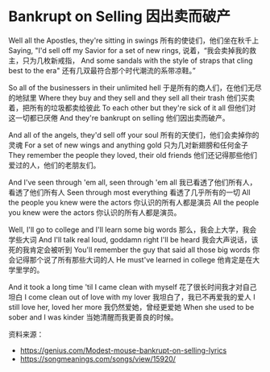 # Bankrupt on Selling 因出卖而破产

Well all the Apostles, they're sitting in swings
所有的使徒们，他们坐在秋千上
Saying, "I'd sell off my Savior for a set of new rings,
说着，“我会卖掉我的救主，只为几枚新戒指，
And some sandals with the style of straps that cling best to the era"
还有几双最符合那个时代潮流的系带凉鞋。”

So all of the businessers in their unlimited hell
于是所有的商人们，在他们无尽的地狱里
Where they buy and they sell and they sell all their trash
他们买卖着，把所有的垃圾都卖给彼此
To each other but they're sick of it all
但他们对这一切都已厌倦
And they're bankrupt on selling
他们因出卖而破产。

And all of the angels, they'd sell off your soul
所有的天使们，他们会卖掉你的灵魂
For a set of new wings and anything gold
只为几对新翅膀和任何金子
They remember the people they loved, their old friends
他们还记得那些他们爱过的人，他们的老朋友们。

And I've seen through 'em all, seen through 'em all
我已看透了他们所有人，看透了他们所有人
Seen through most everything
看透了几乎所有的一切
All the people you knew were the actors
你认识的所有人都是演员
All the people you knew were the actors
你认识的所有人都是演员。

Well, I'll go to college and I'll learn some big words
那么，我会上大学，我会学些大词
And I'll talk real loud, goddamn right I'll be heard
我会大声说话，该死的我肯定会被听到
You'll remember the guy that said all those big words
你会记得那个说了所有那些大词的人
He must've learned in college
他肯定是在大学里学的。

And it took a long time 'til I came clean with myself
花了很长时间我才对自己坦白
I come clean out of love with my lover
我坦白了，我已不再爱我的爱人
I still love her, loved her more
我仍然爱她，曾经更爱她
When she used to be sober and I was kinder
当她清醒而我更善良的时候。


资料来源：
- https://genius.com/Modest-mouse-bankrupt-on-selling-lyrics
- https://songmeanings.com/songs/view/15920/
